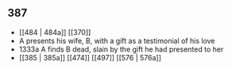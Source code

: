 ## 387
- [[484 | 484a]] [[370]] 
- A presents his wife, B, with a gift as a testimonial of his love
- 1333a A finds B dead, slain by the gift he had presented to her
- [[385 | 385a]] [[474]] [[497]] [[576 | 576a]] 


